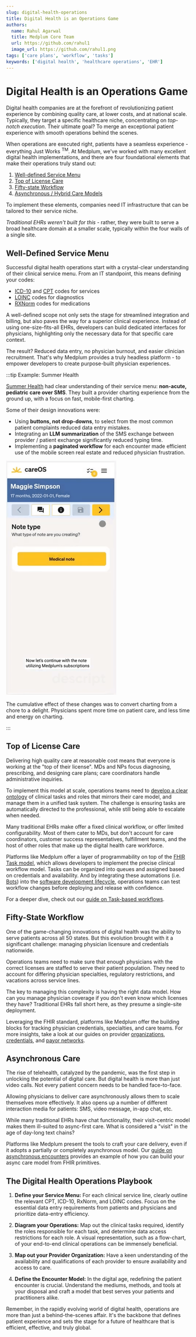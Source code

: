 ```yaml
---
slug: digital-health-operations
title: Digital Health is an Operations Game
authors:
  name: Rahul Agarwal
  title: Medplum Core Team
  url: https://github.com/rahul1
  image_url: https://github.com/rahul1.png
tags: ['care plans', 'workflow', 'tasks']
keywords: ['digital health', 'healthcare operations', 'EHR']
---
```


# Digital Health is an Operations Game

Digital health companies are at the forefront of revolutionizing patient experience by combining quality care, at lower costs, and at national scale. Typically, they target a specific healthcare niche, concentrating on _top-notch execution_. Their ultimate goal? To merge an exceptional patient experience with smooth operations behind the scenes.

When operations are executed right, patients have a seamless experience - everything Just Works <sup>TM</sup>. At Medplum, we've worked with many excellent digital health implementations, and there are four foundational elements that make their operations truly stand out:

1. [Well-defined Service Menu](#well-defined-service-menu)
2. [Top of License Care](#top-of-license-care)
3. [Fifty-state Workflow](#fifty-state-workflow)
4. [Asynchronous / Hybrid Care Models](#asynchronous-care)

To implement these elements, companies need IT infrastructure that can be tailored to their service niche.

_Traditional EHRs weren't built for this_ - rather, they were built to serve a broad healthcare domain at a smaller scale, typically within the four walls of a single site.

## Well-Defined Service Menu

Successful digital health operations start with a crystal-clear understanding of their clinical service menu. From an IT standpoint, this means defining your codes:

- [ICD-10](https://www.icd10data.com/) and [CPT](https://www.ama-assn.org/practice-management/cpt/cpt-overview-and-code-approval) codes for services
- [LOINC](/docs/careplans/loinc) codes for diagnostics
- [RXNorm](/docs/medications/medication-codes#rxnorm) codes for medications

A well-defined scope not only sets the stage for streamlined integration and billing, but also paves the way for a superior clinical experience. Instead of using one-size-fits-all EHRs, developers can build dedicated interfaces for physicians, highlighting only the necessary data for that specific care context.

The result? Reduced data entry, no physician burnout, and easier clinician recruitment. That's why Medplum provides a truly headless platform - to empower developers to create purpose-built physician experiences.

:::tip Example: Summer Health

[Summer Health](https://www.summerhealth.com/) had clear understanding of their service menu: **non-acute, pediatric care over SMS**. They built a provider charting experience from the ground up, with a focus on fast, mobile-first charting.

Some of their design innovations were:

- Using **buttons, not drop-downs**, to select from the most common patient complaints reduced data entry mistakes.
- Integrating an **LLM summarization** of the SMS exchange between provider / patient exchange significantly reduced typing time.
- Implementing a **paginated workflow** for each encounter made efficient use of the mobile screen real estate and reduced physician frustration.

![Summer Health](./summer-health-charting.gif)

The cumulative effect of these changes was to convert charting from a chore to a delight. Physicians spent more time on patient care, and less time and energy on charting.

:::

## Top of License Care

Delivering high quality care at reasonable cost means that everyone is working at the "top of their license". MDs and NPs focus diagnosing, prescribing, and designing care plans; care coordinators handle administrative inquiries.

To implement this model at scale, operations teams need to [develop a clear ontology](https://www.forbes.com/sites/sachinjain/2022/04/04/the-great-american-healthcare-labor-arbitrage/?sh=591613766133) of clinical tasks and roles that mirrors their care model, and manage them in a unified task system. The challenge is ensuring tasks are automatically directed to the professional, while still being able to escalate when needed.

Many traditional EHRs make offer a fixed clinical workflow, or offer limited configurability. Most of them cater to MDs, but don't account for care coordinators, customer success representatives, fulfillment teams, and the host of other roles that make up the digital health care workforce.

Platforms like Medplum offer a layer of programmability on top of the [FHIR Task model](/docs/careplans/tasks), which allows developers to implement the precise clinical workflow model. Tasks can be organized into queues and assigned based on credentials and availability. And by integrating these automations (i.e. [Bots](/docs/bots)) into the [software development lifecycle](/docs/bots/bots-in-production), operations teams can test workflow changes before deploying and release with confidence.

For a deeper dive, check out our [guide on Task-based workflows](/docs/careplans/tasks).

## Fifty-State Workflow

One of the game-changing innovations of digital health was the ability to serve patients across all 50 states. But this evolution brought with it a significant challenge: managing physician licensure and credentials nationwide.

Operations teams need to make sure that enough physicians with the correct licenses are staffed to serve their patient population. They need to account for differing physician specialties, regulatory restrictions, and vacations across service lines.

The key to managing this complexity is having the right data model. How can you manage physician coverage if you don't even know which licenses they have? Traditional EHRs fall short here, as they presume a single-site deployment.

Leveraging the FHIR standard, platforms like Medplum offer the building blocks for tracking physician credentials, specialties, and care teams. For more insights, take a look at our guides on provider [organizations](/docs/fhir-datastore/provider-directory/provider-organizations), [credentials](/docs/fhir-datastore/provider-directory/provider-credentials), and [payor networks](/docs/fhir-datastore/provider-directory/provider-networks).

## Asynchronous Care

The rise of telehealth, catalyzed by the pandemic, was the first step in unlocking the potential of digital care. But digital health is more than just video calls. Not every patient concern needs to be handled face-to-face.

Allowing physicians to deliver care asynchronously allows them to scale themselves more effectively. It also opens up a number of different interaction media for patients: SMS, video message, in-app chat, etc.

While many traditional EHRs have chat functionality, their visit-centric model makes them ill-suited to async-first care. What is considered a "visit" in the age of day-long text chains?

Platforms like Medplum present the tools to craft your care delivery, even if it adopts a partially or completely asynchronous model. Our [guide on asynchronous encounters](/docs/communications/async-encounters) provides an example of how you can build your async care model from FHIR primitives.

## The Digital Health Operations Playbook

1. **Define your Service Menu:** For each clinical service line, clearly outline the relevant CPT, ICD-10, RxNorm, and LOINC codes. Focus on the essential data entry requirements from patients and physicians and prioritize data-entry efficiency.

2. **Diagram your Operations:** Map out the clinical tasks required, identify the roles responsible for each task, and determine data access restrictions for each role. A visual representation, such as a flow-chart, of your end-to-end clinical operations can be immensely beneficial.

3. **Map out your Provider Organization:** Have a keen understanding of the availability and qualifications of each provider to ensure availability and access to care.

4. **Define the Encounter Model:** In the digital age, redefining the patient encounter is crucial. Understand the mediums, methods, and tools at your disposal and craft a model that best serves your patients and practitioners alike.

Remember, in the rapidly evolving world of digital health, operations are more than just a behind-the-scenes affair. It's the backbone that defines patient experience and sets the stage for a future of healthcare that is efficient, effective, and truly global.
